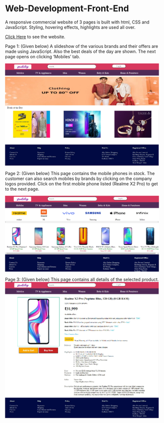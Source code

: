 # Web-Development-Front-End
A responsive commercial website of 3 pages is built with html, CSS and JavaScript. Styling, hovering effects, highlights are used all over.

[Click Here](https://aheri-mondal.github.io/Web-Development-Front-End/) to see the website.

Page 1:  (Given below) A slideshow of the various brands and their offers are made using JavaScript. Also the best deals of the day are shown. The next page opens on clicking ‘Mobiles’ tab.

  ![page 1 screen](https://github.com/Aheri-Mondal/Web-Development-Front-End/blob/master/img/pg1.jpg)













Page 2: (Given below) This page contains the mobile phones in stock. The customer can also search mobiles by brands by clicking on the company logos provided. Click on the first mobile phone listed (Realme X2 Pro) to get to the next page.
  
  ![page 2 screen](https://github.com/Aheri-Mondal/Web-Development-Front-End/blob/master/img/pg2.PNG)

















Page 3: (Given below) This page contains all details of the selected product. 
    ![page 1 screen](https://github.com/Aheri-Mondal/Web-Development-Front-End/blob/master/img/pg3.jpg)



